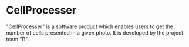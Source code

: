 # CellProcesser
"CellProcesser" is a software product which enables users to get the number of cells presented in a given photo. It is developed by the project team "B".
